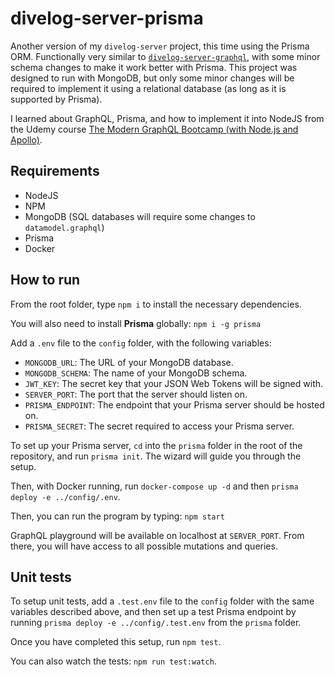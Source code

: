# divelog-server-prisma

Another version of my `divelog-server` project, this time using the Prisma ORM. Functionally very similar to [`divelog-server-graphql`](https://github.com/btdrawer/divelog-server-graphql), with some minor schema changes to make it work better with Prisma. This project was designed to run with MongoDB, but only some minor changes will be required to implement it using a relational database (as long as it is supported by Prisma).

I learned about GraphQL, Prisma, and how to implement it into NodeJS from the Udemy course [The Modern GraphQL Bootcamp (with Node.js and Apollo)](https://www.udemy.com/course/graphql-bootcamp/).

## Requirements

-   NodeJS
-   NPM
-   MongoDB (SQL databases will require some changes to `datamodel.graphql`)
-   Prisma
-   Docker

## How to run

From the root folder, type `npm i` to install the necessary dependencies.

You will also need to install **Prisma** globally: `npm i -g prisma`

Add a `.env` file to the `config` folder, with the following variables:

-   `MONGODB_URL`: The URL of your MongoDB database.
-   `MONGODB_SCHEMA`: The name of your MongoDB schema.
-   `JWT_KEY`: The secret key that your JSON Web Tokens will be signed with.
-   `SERVER_PORT`: The port that the server should listen on.
-   `PRISMA_ENDPOINT`: The endpoint that your Prisma server should be hosted on.
-   `PRISMA_SECRET`: The secret required to access your Prisma server.

To set up your Prisma server, `cd` into the `prisma` folder in the root of the repository, and run `prisma init`. The wizard will guide you through the setup.

Then, with Docker running, run `docker-compose up -d` and then `prisma deploy -e ../config/.env`.

Then, you can run the program by typing:
`npm start`

GraphQL playground will be available on localhost at `SERVER_PORT`. From there, you will have access to all possible mutations and queries.

## Unit tests

To setup unit tests, add a `.test.env` file to the `config` folder with the same variables described above, and then set up a test Prisma endpoint by running `prisma deploy -e ../config/.test.env` from the `prisma` folder.

Once you have completed this setup, run `npm test`.

You can also watch the tests: `npm run test:watch`.
